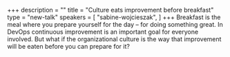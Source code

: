 +++
description = ""
title = "Culture eats improvement before breakfast"
type = "new-talk"
speakers = [
        "sabine-wojcieszak",
]
+++
Breakfast is the meal where you prepare yourself for the day – for doing something great. In DevOps continuous improvement is an important goal for everyone involved. But what if the organizational culture is the way that improvement will be eaten before you can prepare for it?